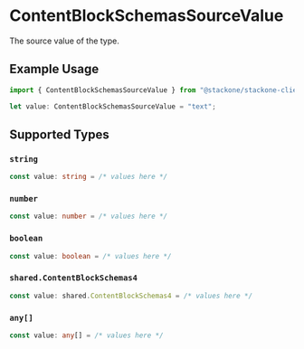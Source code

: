 # ContentBlockSchemasSourceValue

The source value of the type.

## Example Usage

```typescript
import { ContentBlockSchemasSourceValue } from "@stackone/stackone-client-ts/sdk/models/shared";

let value: ContentBlockSchemasSourceValue = "text";
```

## Supported Types

### `string`

```typescript
const value: string = /* values here */
```

### `number`

```typescript
const value: number = /* values here */
```

### `boolean`

```typescript
const value: boolean = /* values here */
```

### `shared.ContentBlockSchemas4`

```typescript
const value: shared.ContentBlockSchemas4 = /* values here */
```

### `any[]`

```typescript
const value: any[] = /* values here */
```

